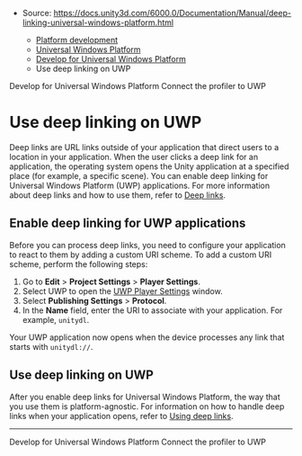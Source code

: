 * Source: https://docs.unity3d.com/6000.0/Documentation/Manual/deep-linking-universal-windows-platform.html

  * [Platform development ](https://docs.unity3d.com/6000.0/Documentation/Manual/PlatformSpecific.html)
  * [Universal Windows Platform](https://docs.unity3d.com/6000.0/Documentation/Manual/WindowsStore.html)
  * [Develop for Universal Windows Platform](https://docs.unity3d.com/6000.0/Documentation/Manual/uwp-developing.html)
  * Use deep linking on UWP


[](https://docs.unity3d.com/6000.0/Documentation/Manual/uwp-developing.html)
Develop for Universal Windows Platform
[](https://docs.unity3d.com/6000.0/Documentation/Manual/windowsstore-profiler.html)
Connect the profiler to UWP
# Use deep linking on UWP
Deep links are URL links outside of your application that direct users to a location in your application. When the user clicks a deep link for an application, the operating system opens the Unity application at a specified place (for example, a specific scene). You can enable deep linking for Universal Windows Platform (UWP) applications. For more information about deep links and how to use them, refer to [Deep links](https://docs.unity3d.com/6000.0/Documentation/Manual/deep-linking.html).
## Enable deep linking for UWP applications
Before you can process deep links, you need to configure your application to react to them by adding a custom URI scheme.
To add a custom URI scheme, perform the following steps:
  1. Go to **Edit** > **Project Settings** > **Player Settings**.
  2. Select UWP to open the [UWP Player Settings](https://docs.unity3d.com/6000.0/Documentation/Manual/class-PlayerSettingsWSA.html) window.
  3. Select **Publishing Settings** > **Protocol**.
  4. In the **Name** field, enter the URI to associate with your application. For example, `unitydl`.


Your UWP application now opens when the device processes any link that starts with `unitydl://`.
## Use deep linking on UWP
After you enable deep links for Universal Windows Platform, the way that you use them is platform-agnostic. For information on how to handle deep links when your application opens, refer to [Using deep links](https://docs.unity3d.com/6000.0/Documentation/Manual/deep-linking.html#using-deep-links).
* * *
[](https://docs.unity3d.com/6000.0/Documentation/Manual/uwp-developing.html)
Develop for Universal Windows Platform
[](https://docs.unity3d.com/6000.0/Documentation/Manual/windowsstore-profiler.html)
Connect the profiler to UWP
